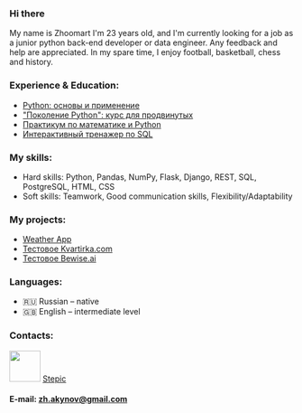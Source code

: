 ### Hi there

My name is Zhoomart I'm 23 years old, and I'm currently looking for a job as a junior python back-end developer or data engineer.
Any feedback and help are appreciated. 
In my spare time, I enjoy football, basketball, chess and history. 


### Experience & Education:
* [Python: основы и применение](https://stepik.org/cert/828539)
* ["Поколение Python": курс для продвинутых](https://stepik.org/cert/1080745)
* [Практикум по математике и Python](https://stepik.org/cert/828539)
* [Интерактивный тренажер по SQL](https://stepik.org/cert/1060948)


### My skills:

* Hard skills: Python, Pandas, NumPy, Flask, Django, REST, SQL, PostgreSQL, HTML, CSS
* Soft skills: Teamwork, Good communication skills, Flexibility/Adaptability

### My projects:
* [Weather App](http://joerude.pythonanywhere.com/)
* [Тестовое Kvartirka.com](https://github.com/joerude/kvartirka_api_test)
* [Тестовое Bewise.ai](https://github.com/joerude/bewise-quiz-api-test)


### Languages:

* 🇷🇺 Russian – native
* 🇬🇧 English – intermediate level


### Contacts: 
[<img src="https://www.logo.wine/a/logo/Telegram_(software)/Telegram_(software)-Logo.wine.svg" width="55">](https://t.me/joerude)
[Stepic](https://stepik.org/users/17889698)


#### E-mail: zh.akynov@gmail.com











<!--
[![This is an image](https://www.logo.wine/a/logo/Telegram_(software)/Telegram_(software)-Logo.wine.svg)](https://t.me/joerude)
[<img src="https://upload.wikimedia.org/wikipedia/commons/thumb/e/ec/Circle-icons-mail.svg/512px-Circle-icons-mail.svg.png" heigth="48px" width="55">](https://zh.akynov@gmail.com/)
-->
